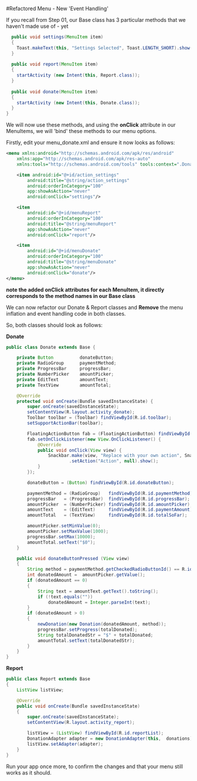 #Refactored Menu - New 'Event Handling'

If you recall from Step 01, our Base class has 3 particular methods that we haven't made use of - yet

~~~java
  public void settings(MenuItem item)
  {
    Toast.makeText(this, "Settings Selected", Toast.LENGTH_SHORT).show();
  }
  
  public void report(MenuItem item)
  {
    startActivity (new Intent(this, Report.class));
  }
  
  public void donate(MenuItem item)
  {
    startActivity (new Intent(this, Donate.class));
  }
}

~~~

We will now use these methods, and using the <b>onClick</b> attribute in our MenuItems, we will 'bind' these methods to our menu options.

Firstly, edit your menu_donate.xml and ensure it now looks as follows: 

~~~xml
<menu xmlns:android="http://schemas.android.com/apk/res/android"
    xmlns:app="http://schemas.android.com/apk/res-auto"
    xmlns:tools="http://schemas.android.com/tools" tools:context=".Donate">

    <item android:id="@+id/action_settings"
        android:title="@string/action_settings"
        android:orderInCategory="100"
        app:showAsAction="never"
        android:onClick="settings"/>

    <item
        android:id="@+id/menuReport"
        android:orderInCategory="100"
        android:title="@string/menuReport"
        app:showAsAction="never"
        android:onClick="report"/>

    <item
        android:id="@+id/menuDonate"
        android:orderInCategory="100"
        android:title="@string/menuDonate"
        app:showAsAction="never"
        android:onClick="donate"/>
</menu>
~~~

<b>note the added onClick attributes for each MenuItem, it directly corresponds to the method names in our Base class </b>


We can now refactor our Donate & Report classes and <b>Remove</b> the menu inflation and event handling code in both classes.

So, both classes should look as follows:

<b>Donate</b>
~~~java
public class Donate extends Base {

    private Button          donateButton;
    private RadioGroup      paymentMethod;
    private ProgressBar     progressBar;
    private NumberPicker    amountPicker;
    private EditText        amountText;
    private TextView        amountTotal;

    @Override
    protected void onCreate(Bundle savedInstanceState) {
        super.onCreate(savedInstanceState);
        setContentView(R.layout.activity_donate);
        Toolbar toolbar = (Toolbar) findViewById(R.id.toolbar);
        setSupportActionBar(toolbar);

        FloatingActionButton fab = (FloatingActionButton) findViewById(R.id.fab);
        fab.setOnClickListener(new View.OnClickListener() {
            @Override
            public void onClick(View view) {
                Snackbar.make(view, "Replace with your own action", Snackbar.LENGTH_LONG)
                        .setAction("Action", null).show();
            }
        });

        donateButton = (Button) findViewById(R.id.donateButton);

        paymentMethod = (RadioGroup)   findViewById(R.id.paymentMethod);
        progressBar   = (ProgressBar)  findViewById(R.id.progressBar);
        amountPicker  = (NumberPicker) findViewById(R.id.amountPicker);
        amountText    = (EditText)     findViewById(R.id.paymentAmount);
        amountTotal   = (TextView)     findViewById(R.id.totalSoFar);

        amountPicker.setMinValue(0);
        amountPicker.setMaxValue(1000);
        progressBar.setMax(10000);
        amountTotal.setText("$0");
    }

    public void donateButtonPressed (View view)
    {
        String method = paymentMethod.getCheckedRadioButtonId() == R.id.PayPal ? "PayPal" : "Direct";
        int donatedAmount =  amountPicker.getValue();
        if (donatedAmount == 0)
        {
            String text = amountText.getText().toString();
            if (!text.equals(""))
                donatedAmount = Integer.parseInt(text);
        }
        if (donatedAmount > 0)
        {
            newDonation(new Donation(donatedAmount, method));
            progressBar.setProgress(totalDonated);
            String totalDonatedStr = "$" + totalDonated;
            amountTotal.setText(totalDonatedStr);
        }
    }
}
~~~

<b>Report</b>
~~~java
public class Report extends Base
{
    ListView listView;

    @Override
    public void onCreate(Bundle savedInstanceState)
    {
        super.onCreate(savedInstanceState);
        setContentView(R.layout.activity_report);

        listView = (ListView) findViewById(R.id.reportList);
        DonationAdapter adapter = new DonationAdapter(this,  donations);
        listView.setAdapter(adapter);
    }
}
~~~

Run your app once more, to confirm the changes and that your menu still works as it should.

